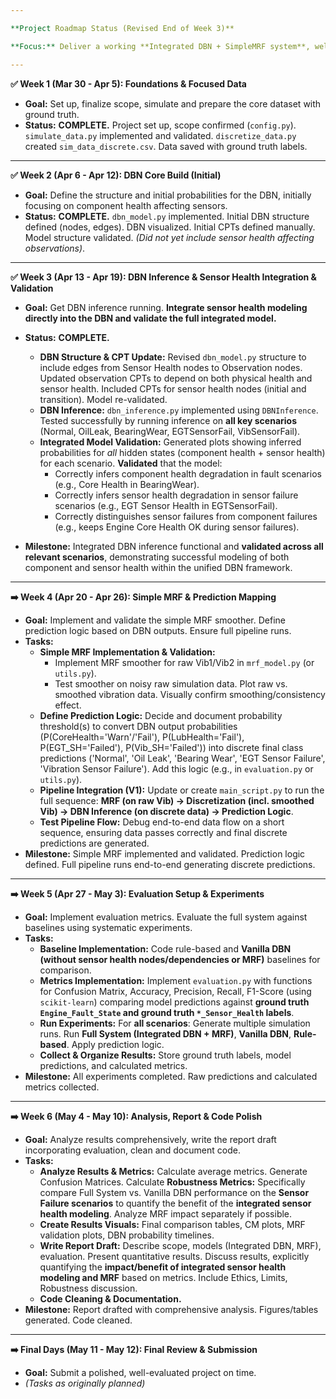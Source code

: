 ```yaml
---

**Project Roadmap Status (Revised End of Week 3)**

**Focus:** Deliver a working **Integrated DBN + SimpleMRF system**, well-tested and evaluated on simulated data, with a clear report demonstrating component contributions.

---
```


**✅ Week 1 (Mar 30 - Apr 5): Foundations & Focused Data**

*   **Goal:** Set up, finalize scope, simulate and prepare the core dataset with ground truth.
*   **Status:** **COMPLETE.** Project set up, scope confirmed (`config.py`). `simulate_data.py` implemented and validated. `discretize_data.py` created `sim_data_discrete.csv`. Data saved with ground truth labels.

---

**✅ Week 2 (Apr 6 - Apr 12): DBN Core Build (Initial)**

*   **Goal:** Define the structure and initial probabilities for the DBN, initially focusing on component health affecting sensors.
*   **Status:** **COMPLETE.** `dbn_model.py` implemented. Initial DBN structure defined (nodes, edges). DBN visualized. Initial CPTs defined manually. Model structure validated. *(Did not yet include sensor health affecting observations)*.

---

**✅ Week 3 (Apr 13 - Apr 19): DBN Inference & Sensor Health Integration & Validation**

*   **Goal:** Get DBN inference running. **Integrate sensor health modeling directly into the DBN and validate the full integrated model.**
*   **Status:** **COMPLETE.**
    *   **DBN Structure & CPT Update:** Revised `dbn_model.py` structure to include edges from Sensor Health nodes to Observation nodes. Updated observation CPTs to depend on both physical health and sensor health. Included CPTs for sensor health nodes (initial and transition). Model re-validated.
    *   **DBN Inference:** `dbn_inference.py` implemented using `DBNInference`. Tested successfully by running inference on **all key scenarios** (Normal, OilLeak, BearingWear, EGTSensorFail, VibSensorFail).
    *   **Integrated Model Validation:** Generated plots showing inferred probabilities for *all* hidden states (component health + sensor health) for each scenario. **Validated** that the model:
        *   Correctly infers component health degradation in fault scenarios (e.g., Core Health in BearingWear).
        *   Correctly infers sensor health degradation in sensor failure scenarios (e.g., EGT Sensor Health in EGTSensorFail).
        *   Correctly distinguishes sensor failures from component failures (e.g., keeps Engine Core Health OK during sensor failures).

*   **Milestone:** Integrated DBN inference functional and **validated across all relevant scenarios**, demonstrating successful modeling of both component and sensor health within the unified DBN framework.

---

**➡️ Week 4 (Apr 20 - Apr 26): Simple MRF & Prediction Mapping**

*   **Goal:** Implement and validate the simple MRF smoother. Define prediction logic based on DBN outputs. Ensure full pipeline runs.
*   **Tasks:**
    *   **Simple MRF Implementation & Validation:**
        *   Implement MRF smoother for raw Vib1/Vib2 in `mrf_model.py` (or `utils.py`).
        *   Test smoother on noisy raw simulation data. Plot raw vs. smoothed vibration data. Visually confirm smoothing/consistency effect.
    *   **Define Prediction Logic:** Decide and document probability threshold(s) to convert DBN output probabilities (P(CoreHealth='Warn'/'Fail'), P(LubHealth='Fail'), P(EGT_SH='Failed'), P(Vib_SH='Failed')) into discrete final class predictions ('Normal', 'Oil Leak', 'Bearing Wear', 'EGT Sensor Failure', 'Vibration Sensor Failure'). Add this logic (e.g., in `evaluation.py` or `utils.py`).
    *   **Pipeline Integration (V1):** Update or create `main_script.py` to run the full sequence: **MRF (on raw Vib) -> Discretization (incl. smoothed Vib) -> DBN Inference (on discrete data) -> Prediction Logic**.
    *   **Test Pipeline Flow:** Debug end-to-end data flow on a short sequence, ensuring data passes correctly and final discrete predictions are generated.
*   **Milestone:** Simple MRF implemented and validated. Prediction logic defined. Full pipeline runs end-to-end generating discrete predictions.

---

**➡️ Week 5 (Apr 27 - May 3): Evaluation Setup & Experiments**

*   **Goal:** Implement evaluation metrics. Evaluate the full system against baselines using systematic experiments.
*   **Tasks:**
    *   **Baseline Implementation:** Code rule-based and **Vanilla DBN (without sensor health nodes/dependencies or MRF)** baselines for comparison.
    *   **Metrics Implementation:** Implement `evaluation.py` with functions for Confusion Matrix, Accuracy, Precision, Recall, F1-Score (using `scikit-learn`) comparing model predictions against **ground truth `Engine_Fault_State` and ground truth `*_Sensor_Health` labels**.
    *   **Run Experiments:** For **all scenarios**: Generate multiple simulation runs. Run **Full System (Integrated DBN + MRF)**, **Vanilla DBN**, **Rule-based**. Apply prediction logic.
    *   **Collect & Organize Results:** Store ground truth labels, model predictions, and calculated metrics.
*   **Milestone:** All experiments completed. Raw predictions and calculated metrics collected.

---

**➡️ Week 6 (May 4 - May 10): Analysis, Report & Code Polish**

*   **Goal:** Analyze results comprehensively, write the report draft incorporating evaluation, clean and document code.
*   **Tasks:**
    *   **Analyze Results & Metrics:** Calculate average metrics. Generate Confusion Matrices. Calculate **Robustness Metrics:** Specifically compare Full System vs. Vanilla DBN performance on the **Sensor Failure scenarios** to quantify the benefit of the **integrated sensor health modeling**. Analyze MRF impact separately if possible.
    *   **Create Results Visuals:** Final comparison tables, CM plots, MRF validation plots, DBN probability timelines.
    *   **Write Report Draft:** Describe scope, models (Integrated DBN, MRF), evaluation. Present quantitative results. Discuss results, explicitly quantifying the **impact/benefit of integrated sensor health modeling and MRF** based on metrics. Include Ethics, Limits, Robustness discussion.
    *   **Code Cleaning & Documentation.**
*   **Milestone:** Report drafted with comprehensive analysis. Figures/tables generated. Code cleaned.

---

**➡️ Final Days (May 11 - May 12): Final Review & Submission**

*   **Goal:** Submit a polished, well-evaluated project on time.
*   *(Tasks as originally planned)*
